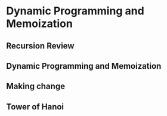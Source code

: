 # Dynamic Programming and Memoization

## Recursion Review

## Dynamic Programming and Memoization

## Making change

## Tower of Hanoi
